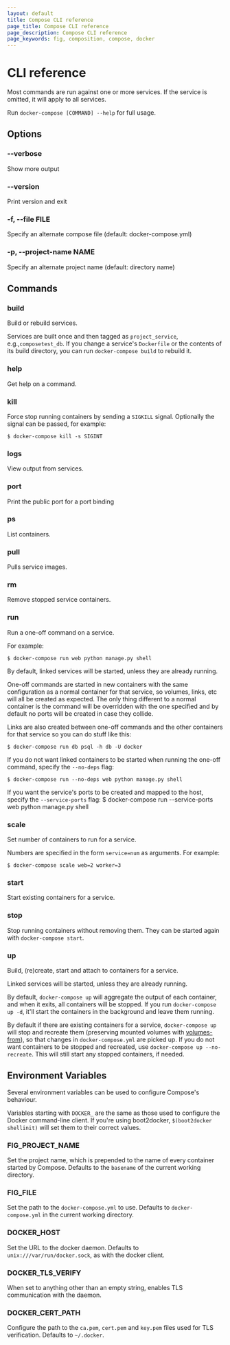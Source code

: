 ```yaml
---
layout: default
title: Compose CLI reference
page_title: Compose CLI reference
page_description: Compose CLI reference
page_keywords: fig, composition, compose, docker
---
```


# CLI reference

Most commands are run against one or more services. If the service is omitted,
it will apply to all services.

Run `docker-compose [COMMAND] --help` for full usage.

## Options

### --verbose

 Show more output

### --version

 Print version and exit

### -f, --file FILE

 Specify an alternate compose file (default: docker-compose.yml)

### -p, --project-name NAME

 Specify an alternate project name (default: directory name)

## Commands

### build

Build or rebuild services.

Services are built once and then tagged as `project_service`, e.g.,`composetest_db`.
If you change a service's `Dockerfile` or the contents of its build directory, you
can run `docker-compose build` to rebuild it.

### help

Get help on a command.

### kill

Force stop running containers by sending a `SIGKILL` signal. Optionally the signal
can be passed, for example:

    $ docker-compose kill -s SIGINT

### logs

View output from services.

### port

Print the public port for a port binding

### ps

List containers.

### pull

Pulls service images.

### rm

Remove stopped service containers.


### run

Run a one-off command on a service.

For example:

    $ docker-compose run web python manage.py shell

By default, linked services will be started, unless they are already running.

One-off commands are started in new containers with the same configuration as a
normal container for that service, so volumes, links, etc will all be created as
expected. The only thing different to a normal container is the command will be
overridden with the one specified and by default no ports will be created in case
they collide.

Links are also created between one-off commands and the other containers for that
service so you can do stuff like this:

    $ docker-compose run db psql -h db -U docker

If you do not want linked containers to be started when running the one-off command,
specify the `--no-deps` flag:

    $ docker-compose run --no-deps web python manage.py shell

If you want the service's ports to be created and mapped to the host, specify the
`--service-ports` flag:
	$ docker-compose run --service-ports web python manage.py shell

### scale

Set number of containers to run for a service.

Numbers are specified in the form `service=num` as arguments.
For example:

    $ docker-compose scale web=2 worker=3

### start

Start existing containers for a service.

### stop

Stop running containers without removing them. They can be started again with
`docker-compose start`.

### up

Build, (re)create, start and attach to containers for a service.

Linked services will be started, unless they are already running.

By default, `docker-compose up` will aggregate the output of each container, and when
it exits, all containers will be stopped. If you run `docker-compose up -d`, it'll
start the containers in the background and leave them running.

By default if there are existing containers for a service, `docker-compose up` will
stop and recreate them (preserving mounted volumes with [volumes-from]), so that
changes in `docker-compose.yml` are picked up. If you do not want containers to be
stopped and recreated, use `docker-compose up --no-recreate`. This will still start
any stopped containers, if needed.

[volumes-from]: http://docs.docker.io/en/latest/use/working_with_volumes/


## Environment Variables

Several environment variables can be used to configure Compose's behaviour.

Variables starting with `DOCKER_` are the same as those used to configure the
Docker command-line client. If you're using boot2docker, `$(boot2docker shellinit)`
will set them to their correct values.

### FIG\_PROJECT\_NAME

Set the project name, which is prepended to the name of every container started by
Compose. Defaults to the `basename` of the current working directory.

### FIG\_FILE

Set the path to the `docker-compose.yml` to use. Defaults to `docker-compose.yml`
in the current working directory.

### DOCKER\_HOST

Set the URL to the docker daemon. Defaults to `unix:///var/run/docker.sock`, as
with the docker client.

### DOCKER\_TLS\_VERIFY

When set to anything other than an empty string, enables TLS communication with
the daemon.

### DOCKER\_CERT\_PATH

Configure the path to the `ca.pem`, `cert.pem` and `key.pem` files used for TLS
verification. Defaults to `~/.docker`.
